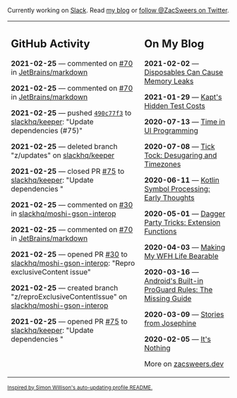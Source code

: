 Currently working on [Slack](https://slack.com/). Read [my blog](https://zacsweers.dev/) or [follow @ZacSweers on Twitter](https://twitter.com/ZacSweers).

<table><tr><td valign="top" width="60%">

## GitHub Activity
<!-- githubActivity starts -->
**2021-02-25** — commented on [#70](https://github.com/JetBrains/markdown/issues/70#issuecomment-786244408) in [JetBrains/markdown](https://api.github.com/repos/JetBrains/markdown)

**2021-02-25** — commented on [#70](https://github.com/JetBrains/markdown/issues/70#issuecomment-786242751) in [JetBrains/markdown](https://api.github.com/repos/JetBrains/markdown)

**2021-02-25** — pushed [`490c77f3`](https://github.com/slackhq/keeper/commit/490c77f3d3202fe19a0b40ba30be40fce7da2aff) to [slackhq/keeper](https://api.github.com/repos/slackhq/keeper): "Update dependencies  (#75)"

**2021-02-25** — deleted branch "z/updates" on [slackhq/keeper](https://api.github.com/repos/slackhq/keeper)

**2021-02-25** — closed PR [#75](https://api.github.com/repos/slackhq/keeper/pulls/75) to [slackhq/keeper](https://api.github.com/repos/slackhq/keeper): "Update dependencies "

**2021-02-25** — commented on [#30](https://github.com/slackhq/moshi-gson-interop/pull/30#issuecomment-785751642) in [slackhq/moshi-gson-interop](https://api.github.com/repos/slackhq/moshi-gson-interop)

**2021-02-25** — commented on [#70](https://github.com/JetBrains/markdown/issues/70#issuecomment-785746184) in [JetBrains/markdown](https://api.github.com/repos/JetBrains/markdown)

**2021-02-25** — opened PR [#30](https://api.github.com/repos/slackhq/moshi-gson-interop/pulls/30) to [slackhq/moshi-gson-interop](https://api.github.com/repos/slackhq/moshi-gson-interop): "Repro exclusiveContent issue"

**2021-02-25** — created branch "z/reproExclusiveContentIssue" on [slackhq/moshi-gson-interop](https://api.github.com/repos/slackhq/moshi-gson-interop)

**2021-02-25** — opened PR [#75](https://api.github.com/repos/slackhq/keeper/pulls/75) to [slackhq/keeper](https://api.github.com/repos/slackhq/keeper): "Update dependencies "
<!-- githubActivity ends -->
</td><td valign="top" width="40%">

## On My Blog
<!-- blog starts -->
**2021-02-02** — [Disposables Can Cause Memory Leaks](https://www.zacsweers.dev/disposables-can-cause-memory-leaks/)

**2021-01-29** — [Kapt's Hidden Test Costs](https://www.zacsweers.dev/kapts-hidden-test-costs/)

**2020-07-13** — [Time in UI Programming](https://www.zacsweers.dev/time-in-ui/)

**2020-07-08** — [Tick Tock: Desugaring and Timezones](https://www.zacsweers.dev/ticktock-desugaring-timezones/)

**2020-06-11** — [Kotlin Symbol Processing: Early Thoughts](https://www.zacsweers.dev/kotlin-symbol-processor-early-thoughts/)

**2020-05-01** — [Dagger Party Tricks: Extension Functions](https://www.zacsweers.dev/dagger-party-tricks-extension-functions/)

**2020-04-03** — [Making My WFH Life Bearable](https://www.zacsweers.dev/making-wfh-life-bearable/)

**2020-03-16** — [Android's Built-in ProGuard Rules: The Missing Guide](https://www.zacsweers.dev/android-proguard-rules/)

**2020-03-09** — [Stories from Josephine](https://www.zacsweers.dev/stories-from-josephine/)

**2020-02-05** — [It's Nothing](https://www.zacsweers.dev/its-nothing/)
<!-- blog ends -->
More on [zacsweers.dev](https://zacsweers.dev/)
</td></tr></table>

<sub><a href="https://simonwillison.net/2020/Jul/10/self-updating-profile-readme/">Inspired by Simon Willison's auto-updating profile README.</a></sub>